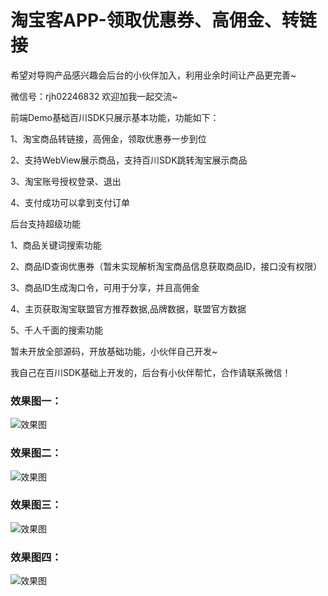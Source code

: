# 淘宝客APP-领取优惠券、高佣金、转链接
希望对导购产品感兴趣会后台的小伙伴加入，利用业余时间让产品更完善~

微信号：rjh02246832  欢迎加我一起交流~

前端Demo基础百川SDK只展示基本功能，功能如下：

1、淘宝商品转链接，高佣金，领取优惠券一步到位

2、支持WebView展示商品，支持百川SDK跳转淘宝展示商品

3、淘宝账号授权登录、退出

4、支付成功可以拿到支付订单

后台支持超级功能

1、商品关键词搜索功能

2、商品ID查询优惠券（暂未实现解析淘宝商品信息获取商品ID，接口没有权限）

3、商品ID生成淘口令，可用于分享，并且高佣金

4、主页获取淘宝联盟官方推荐数据,品牌数据，联盟官方数据

5、千人千面的搜索功能


暂未开放全部源码，开放基础功能，小伙伴自己开发~

我自己在百川SDK基础上开发的，后台有小伙伴帮忙，合作请联系微信！

### 效果图一：
![](https://github.com/rjhsmile/TaoBaoCoupon/blob/master/app/src/main/res/drawable/aa.gif "效果图")


### 效果图二：
![](https://github.com/rjhsmile/TaoBaoCoupon/blob/master/app/src/main/res/drawable/bb.gif "效果图")


### 效果图三：
![](https://github.com/rjhsmile/TaoBaoCoupon/blob/master/app/src/main/res/drawable/cc.gif "效果图")


### 效果图四：
![](https://github.com/rjhsmile/TaoBaoCoupon/blob/master/app/src/main/res/drawable/dd.gif "效果图")
